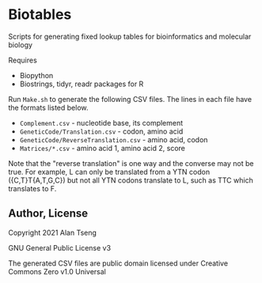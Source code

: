 # Biotables

Scripts for generating fixed lookup tables for bioinformatics and molecular biology

Requires

- Biopython
- Biostrings, tidyr, readr packages for R

Run `Make.sh` to generate the following CSV files.
The lines in each file have the formats listed below.

- `Complement.csv` - nucleotide base, its complement
- `GeneticCode/Translation.csv` - codon, amino acid
- `GeneticCode/ReverseTranslation.csv` - amino acid, codon
- `Matrices/*.csv` - amino acid 1, amino acid 2, score

Note that the "reverse translation" is one way and the converse may not be true.
For example, L can only be translated from a YTN codon ({C,T}T{A,T,G,C}) but not
all YTN codons translate to L, such as TTC which translates to F.

## Author, License

Copyright 2021 Alan Tseng

GNU General Public License v3

The generated CSV files are public domain licensed under Creative Commons Zero v1.0 Universal

